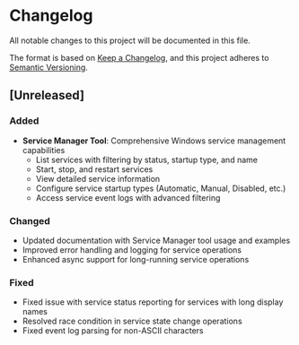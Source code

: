 # Changelog

All notable changes to this project will be documented in this file.

The format is based on [Keep a Changelog](https://keepachangelog.com/en/1.0.0/),
and this project adheres to [Semantic Versioning](https://semver.org/spec/v2.0.0.html).

## [Unreleased]

### Added
- **Service Manager Tool**: Comprehensive Windows service management capabilities
  - List services with filtering by status, startup type, and name
  - Start, stop, and restart services
  - View detailed service information
  - Configure service startup types (Automatic, Manual, Disabled, etc.)
  - Access service event logs with advanced filtering

### Changed
- Updated documentation with Service Manager tool usage and examples
- Improved error handling and logging for service operations
- Enhanced async support for long-running service operations

### Fixed
- Fixed issue with service status reporting for services with long display names
- Resolved race condition in service state change operations
- Fixed event log parsing for non-ASCII characters
